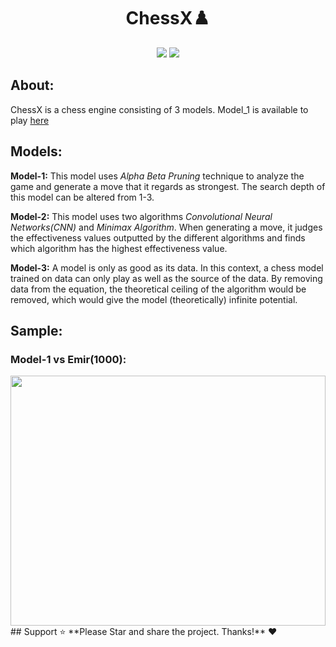 <div align="center"> 
  <h1><strong>ChessX♟️</strong></h1>



   

 
</div>
<div align="center"> 
  <img src="https://img.shields.io/badge/python-3670A0?style=for-the-badge&logo=python&logoColor=ffdd54">
  <img src="https://img.shields.io/badge/JavaScript-F7DF1E?style=for-the-badge&logo=javascript&logoColor=black">
  
 
 </div> 

## About:
ChessX is a chess engine consisting of 3 models. Model_1 is available to play 
<a href="chesx.netlify.app/">here</a>



## Models:
**Model-1:** This model uses *Alpha Beta Pruning* technique to analyze the game and generate a move that it regards as strongest. The search depth of this model can be altered from 1-3.

**Model-2:** This model uses two algorithms *Convolutional Neural Networks(CNN)* and *Minimax Algorithm*. When generating a move, it judges the effectiveness values outputted by the different algorithms and finds which algorithm has the highest effectiveness value.

**Model-3:** A model is only as good as its data. In this context, a chess model trained on data can only play as well as the source of the data. By removing data from the equation, the theoretical ceiling of the algorithm would be removed, which would give the model (theoretically) infinite potential.



## Sample:
<div align="left"> 
<h3>Model-1 vs Emir(1000):</h3>
<img src="https://github.com/TheHarshal30/ChessX/blob/main/res/ezgif-4-43e4ce0adb.gif" width=100% height=400>
## Support
⭐ **Please Star  and share the project. Thanks!** ❤️ 
